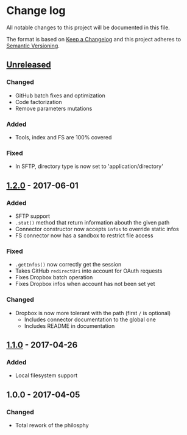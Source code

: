 # Change log
All notable changes to this project will be documented in this file.

The format is based on [Keep a Changelog](http://keepachangelog.com/) and this project adheres to [Semantic Versioning](http://semver.org/).

## [Unreleased]
### Changed
- GitHub batch fixes and optimization
- Code factorization
- Remove parameters mutations

### Added
- Tools, index and FS are 100% covered

### Fixed
- In SFTP, directory type is now set to 'application/directory'

## [1.2.0] - 2017-06-01
### Added
- SFTP support
- `.stat()` method that return information abouth the given path
- Connector constructor now accepts `infos` to override static infos
- FS connector now has a sandbox to restrict file access

### Fixed
- `.getInfos()` now correctly get the session
- Takes GitHub `redirectUri` into account for OAuth requests
- Fixes Dropbox batch operation
- Fixes Dropbox infos when account has not been set yet

### Changed
- Dropbox is now more tolerant with the path (first `/` is optional)
  - Includes connector documentation to the global one
  - Includes README in documentation

## [1.1.0] - 2017-04-26
### Added
  - Local filesystem support

## 1.0.0 - 2017-04-05
### Changed
  - Total rework of the philosphy

  [Unreleased]: https://github.com/silexlabs/unifile/compare/v1.2.0...HEAD
  [1.2.0]: https://github.com/silexlabs/unifile/compare/v1.1.0...v1.2.0
  [1.1.0]: https://github.com/silexlabs/unifile/compare/v1.0.0...v1.1.0
